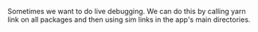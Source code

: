 Sometimes we want to do live debugging. We can do this by calling yarn link on all packages and then using sim links in the app's main directories.
